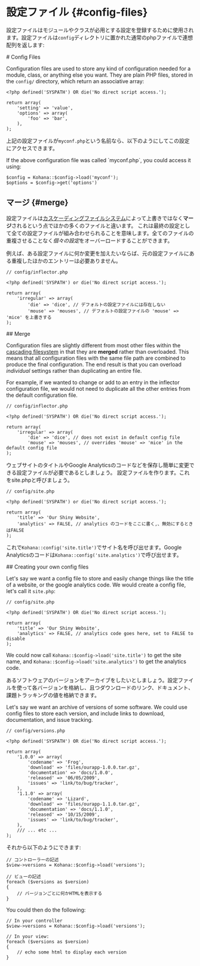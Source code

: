 # 設定ファイル {#config-files}

設定ファイルはモジュールやクラスが必用とする設定を登録するために使用されます。設定ファイルは`config`ディレクトリに置かれた通常のphpファイルで連想配列を返します:

<div class="original-doc">
# Config Files

Configuration files are used to store any kind of configuration needed for a module, class, or anything else you want.  They are plain PHP files, stored in the `config/` directory, which return an associative array:
</div>


    <?php defined('SYSPATH') OR die('No direct script access.');

    return array(
        'setting' => 'value',
        'options' => array(
            'foo' => 'bar',
        ),
    );

上記の設定ファイルが`myconf.php`という名前なら、以下のようにしてこの設定にアクセスできます。
<div class="original-doc">
If the above configuration file was called `myconf.php`, you could access it using:
</div>


    $config = Kohana::$config->load('myconf');
    $options = $config->get('options')

## マージ {#merge}

設定ファイルは[カスケーディングファイルシステム](files)によって上書きではなく**マージ**されるという点でほかの多くのファイルと違います。
これは最終の設定として全ての設定ファイルが組み合わせられることを意味します。全てのファイルの重複させることなく*個々の設定*をオーバーロードすることができます。

例えば、ある設定ファイルに何か変更を加えたいならば、元の設定ファイルにある重複したほかのエントリーは必要ありません。

    // config/inflector.php

    <?php defined('SYSPATH') or die('No direct script access.');

    return array(
        'irregular' => array(
            'die' => 'dice', // デフォルトの設定ファイルには存在しない
            'mouse' => 'mouses', // デフォルトの設定ファイルの 'mouse' => 'mice' を上書きする
    );

<div class="original-doc">
## Merge

Configuration files are slightly different from most other files within the [cascading filesystem](files) in that they are **merged** rather than overloaded. This means that all configuration files with the same file path are combined to produce the final configuration. The end result is that you can overload *individual* settings rather than duplicating an entire file.

For example, if we wanted to change or add to an entry in the inflector configuration file, we would not need to duplicate all the other entries from the default configuration file.

    // config/inflector.php

    <?php defined('SYSPATH') OR die('No direct script access.');

    return array(
        'irregular' => array(
            'die' => 'dice', // does not exist in default config file
            'mouse' => 'mouses', // overrides 'mouse' => 'mice' in the default config file
    );
</div>

ウェブサイトのタイトルやGoogle Analyticsのコードなどを保存し簡単に変更できる設定ファイルが必要であるとしましょう。
設定ファイルを作ります。これをsite.phpと呼びましょう。


    // config/site.php

    <?php defined('SYSPATH') or die('No direct script access.');

    return array(
        'title' => 'Our Shiny Website',
        'analytics' => FALSE, // analytics のコードをここに書く,、無効にするときはFALSE
    );

これで`Kohana::config('site.title')`でサイト名を呼び出せます。Google Analyticsのコードは`Kohana::config('site.analytics')`で呼び出せます。

<div class="original-doc">
## Creating your own config files

Let's say we want a config file to store and easily change things like the title of a website, or the google analytics code.  We would create a config file, let's call it `site.php`:

    // config/site.php

    <?php defined('SYSPATH') OR die('No direct script access.');

    return array(
        'title' => 'Our Shiny Website',
        'analytics' => FALSE, // analytics code goes here, set to FALSE to disable
    );

We could now call `Kohana::$config->load('site.title')` to get the site name, and `Kohana::$config->load('site.analytics')` to get the analytics code.
</div>

あるソフトウェアのバージョンをアーカイブをしたいとしましょう。設定ファイルを使って各バージョンを格納し、且つダウンロードのリンク、ドキュメント、課題トラッキングの値を格納できます。
<div class="original-doc">
Let's say we want an archive of versions of some software.  We could use config files to store each version, and include links to download, documentation, and issue tracking.
</div>


	// config/versions.php

	<?php defined('SYSPATH') OR die('No direct script access.');
	
    return array(
		'1.0.0' => array(
			'codename' => 'Frog',
			'download' => 'files/ourapp-1.0.0.tar.gz',
			'documentation' => 'docs/1.0.0',
			'released' => '06/05/2009',
			'issues' => 'link/to/bug/tracker',
		),
		'1.1.0' => array(
			'codename' => 'Lizard',
			'download' => 'files/ourapp-1.1.0.tar.gz',
			'documentation' => 'docs/1.1.0',
			'released' => '10/15/2009',
			'issues' => 'link/to/bug/tracker',
		),
		/// ... etc ...
	);

それから以下のようにできます:

	// コントローラーの記述
	$view->versions = Kohana::$config->load('versions');
	
	// ビューの記述
	foreach ($versions as $version)
	{
		// バージョンごとに何かHTMLを表示する
	}

<div class="original-doc">
You could then do the following:

	// In your controller
	$view->versions = Kohana::$config->load('versions');
	
	// In your view:
	foreach ($versions as $version)
	{
		// echo some html to display each version
	}
</div>


